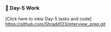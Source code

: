### 🔗 Day-5 Work

[Click here to view Day-5 tasks and code]
https://github.com/Shradd123/interview_prep.git
